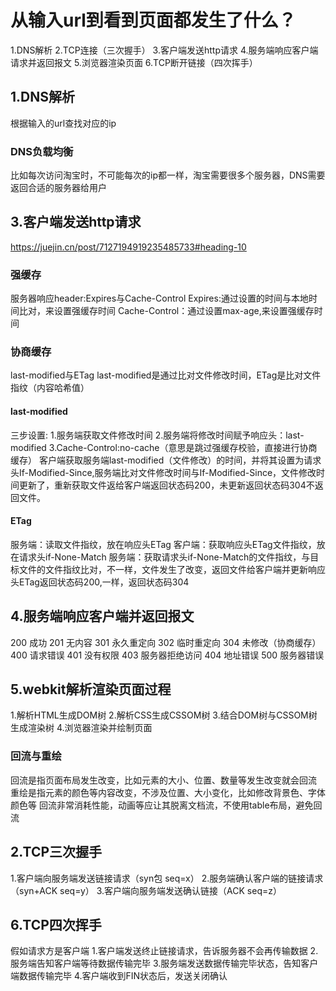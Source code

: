 # 从输入url到看到页面都发生了什么？
1.DNS解析
2.TCP连接（三次握手）
3.客户端发送http请求
4.服务端响应客户端请求并返回报文
5.浏览器渲染页面
6.TCP断开链接（四次挥手）


## 1.DNS解析
根据输入的url查找对应的ip
### DNS负载均衡
比如每次访问淘宝时，不可能每次的ip都一样，淘宝需要很多个服务器，DNS需要返回合适的服务器给用户


## 3.客户端发送http请求
https://juejin.cn/post/7127194919235485733#heading-10
### 强缓存
服务器响应header:Expires与Cache-Control
Expires:通过设置的时间与本地时间比对，来设置强缓存时间
Cache-Control：通过设置max-age,来设置强缓存时间
### 协商缓存
last-modified与ETag 
last-modified是通过比对文件修改时间，ETag是比对文件指纹（内容哈希值）
#### last-modified
三步设置:
1.服务端获取文件修改时间
2.服务端将修改时间赋予响应头：last-modified
3.Cache-Control:no-cache（意思是跳过强缓存校验，直接进行协商缓存）
客户端获取服务端last-modified（文件修改）的时间，并将其设置为请求头If-Modified-Since,服务端比对文件修改时间与If-Modified-Since，文件修改时间更新了，重新获取文件返给客户端返回状态码200，未更新返回状态码304不返回文件。
#### ETag
服务端：读取文件指纹，放在响应头ETag
客户端：获取响应头ETag文件指纹，放在请求头if-None-Match
服务端：获取请求头if-None-Match的文件指纹，与目标文件的文件指纹比对，不一样，文件发生了改变，返回文件给客户端并更新响应头ETag返回状态码200,一样，返回状态码304



## 4.服务端响应客户端并返回报文
200 成功
201 无内容
301 永久重定向
302 临时重定向
304 未修改（协商缓存）
400 请求错误
401 没有权限
403 服务器拒绝访问
404 地址错误
500 服务器错误


## 5.webkit解析渲染页面过程
1.解析HTML生成DOM树
2.解析CSS生成CSSOM树
3.结合DOM树与CSSOM树生成渲染树
4.浏览器渲染并绘制页面
### 回流与重绘
回流是指页面布局发生改变，比如元素的大小、位置、数量等发生改变就会回流
重绘是指元素的颜色等内容改变，不涉及位置、大小变化，比如修改背景色、字体颜色等
回流非常消耗性能，动画等应让其脱离文档流，不使用table布局，避免回流


## 2.TCP三次握手
1.客户端向服务端发送链接请求（syn包 seq=x）
2.服务端确认客户端的链接请求（syn+ACK seq=y）
3.客户端向服务端发送确认链接（ACK seq=z）

## 6.TCP四次挥手
假如请求方是客户端
1.客户端发送终止链接请求，告诉服务器不会再传输数据
2.服务端告知客户端等待数据传输完毕
3.服务端发送数据传输完毕状态，告知客户端数据传输完毕
4.客户端收到FIN状态后，发送关闭确认





